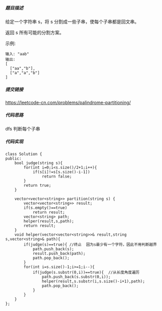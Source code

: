 ##### 题目描述
给定一个字符串 s，将 s 分割成一些子串，使每个子串都是回文串。

返回 s 所有可能的分割方案。

示例:
```
输入: "aab"
输出:
[
  ["aa","b"],
  ["a","a","b"]
]
```




##### 提交链接

https://leetcode-cn.com/problems/palindrome-partitioning/


##### 代码思路
dfs 判断每个子串



##### 代码实现

```
class Solution {
public:
    bool judge(string s){
        for(int i=0;i<s.size()/2+1;i++){
            if(s[i]!=s[s.size()-i-1])
                return false;
        }
        return true;
    }

    vector<vector<string>> partition(string s) {
        vector<vector<string>> result;
        if(s.empty()==true)
            return result;
        vector<string> path;
        helper(result,s,path);
        return result;
    }
    void helper(vector<vector<string>>& result,string s,vector<string>& path){
        if(judge(s)==true){ //终止  因为s最少有一个字符，因此不用判断越界
            path.push_back(s);
            result.push_back(path);
            path.pop_back();
        }
        for(int i=s.size()-1;i>=1;i--){
            if(judge(s.substr(0,i))==true){  //从长度角度遍历
                path.push_back(s.substr(0,i));
                helper(result,s.substr(i,s.size()-i+1),path);
                path.pop_back();
            }
        }
    }
};


```
